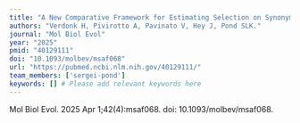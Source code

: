 ```yaml
---
title: "A New Comparative Framework for Estimating Selection on Synonymous Substitutions"
authors: "Verdonk H, Pivirotto A, Pavinato V, Hey J, Pond SLK."
journal: "Mol Biol Evol"
year: "2025"
pmid: "40129111"
doi: "10.1093/molbev/msaf068"
url: "https://pubmed.ncbi.nlm.nih.gov/40129111/"
team_members: ['sergei-pond']
keywords: [] # Please add relevant keywords here
---
```

Mol Biol Evol. 2025 Apr 1;42(4):msaf068. doi: 10.1093/molbev/msaf068.